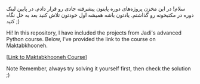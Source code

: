 سلام! در این مخزن پروژه‌های دوره پایتون پیشرفته جادی رو قرار دادم.
در پایین لینک دوره در مکتبخونه رو گذاشتم.
یادتون باشه همیشه اول خودتون تلاش کنید بعد به حل نگاه کتید ;)

Hi! In this repository, I have included the projects from Jadi's advanced Python course.
Below, I’ve provided the link to the course on Maktabkhooneh.


[[Link to Maktabkhooneh Course](https://maktabkhooneh.org/course/%D8%A2%D9%85%D9%88%D8%B2%D8%B4-%D8%A8%D8%B1%D9%86%D8%A7%D9%85%D9%87-%D9%86%D9%88%DB%8C%D8%B3%DB%8C-%D8%A8%D8%A7-%D9%BE%D8%A7%DB%8C%D8%AA%D9%88%D9%86-%D9%BE%DB%8C%D8%B4%D8%B1%D9%81%D8%AA%D9%87-mk387)]

Note
Remember, always try solving it yourself first, then check the solution ;)







